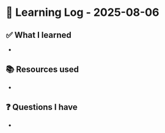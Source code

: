 # 🧠 Learning Log - 2025-08-06

## ✅ What I learned

- 

## 📚 Resources used

- 

## ❓ Questions I have

- 
